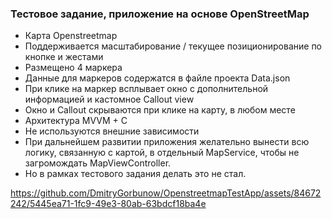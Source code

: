 ### Тестовое задание, приложение на основе OpenStreetMap
- Карта Openstreetmap
- Поддерживается масштабирование / текущее позиционирование по кнопке и жестами
- Размещено 4 маркера
- Данные для маркеров содержатся в файле проекта Data.json
- При клике на маркер всплывает окно с дополнительной информацией и кастомное Callout view
- Окно и Callout скрываются при клике на карту, в любом месте
- Архитектура MVVM + C
- Не используются внешние зависимости
- При дальнейшем развитии приложения желательно вынести всю логику, связанную с картой, в отдельный MapService, чтобы не загромождать MapViewController.
- Но в рамках тестового задания делать это не стал.

https://github.com/DmitryGorbunow/OpenstreetmapTestApp/assets/84672242/5445ea71-1fc9-49e3-80ab-63bdcf18ba4e



